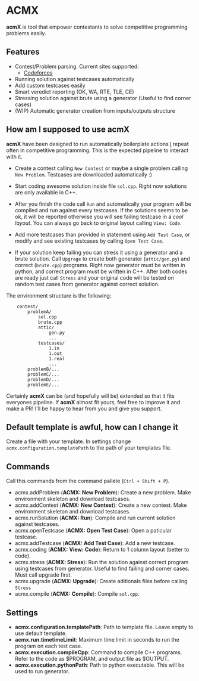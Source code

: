# ACMX

**acmX** is tool that empower contestants to solve competitive programming problems easily.

## Features

* Contest/Problem parsing. Current sites supported:
  * [Codeforces](http://codeforces.com)
* Running solution against testcases automatically
* Add custom testcases easily
* Smart veredict reporting (OK, WA, RTE, TLE, CE)
* Stressing solution against brute using a generator (Useful to find corner cases)
* (WIP) Automatic generator creation from inputs/outputs structure

## How am I supposed to use **acmX**

**acmX** have been designed to run automatically boilerplate actions [I](https://codeforces.com/profile/marX) repeat often in competitive programming. This is the expected pipeline to interact with it.

* Create a contest calling `New Contest` or maybe a single problem calling `New Problem`. Testcases are downloaded automatically :)

* Start coding awesome solution inside file `sol.cpp`. Right now solutions are only available in C++.

* After you finish the code call `Run` and automatically your program will be compiled and run against every testcases. If the solutions seems to be ok, it will be reported otherwise you will see failing testcase in a *cool layout*. You can always go back to original layout calling `View: Code`.

* Add more testcases than provided in statement using `Add Test Case`, or modify and see existing testcases by calling `Open Test Case`.

* If your solution keep failing you can stress it using a generator and a brute solution. Call `Upgrage` to create both generator (`attic/gen.py`) and correct (`brute.cpp`) programs. Right now generator must be written in python, and correct program must be written in C++. After both codes are ready just call `Stress` and your original code will be tested on random test cases from generator against correct solution.

The environment structure is the following:

```file
    contest/
        problemA/
            sol.cpp
            brute.cpp
            attic/
                gen.py
                ...
            testcases/
                1.in
                1.out
                1.real
                ...
        problemB/...
        problemC/...
        problemD/...
        problemE/...
```

Certainly **acmX** can be (and hopefully will be) extended so that it fits everyones pipeline. If **acmX** almost fit yours, feel free to improve it and make a PR! I'll be happy to hear from you and give you support.

## Default template is awful, how can I change it

Create a file with your template. In settings change `acmx.configuration.templatePath` to the path of your templates file.

## Commands

Call this commands from the command pallete (`Ctrl + Shift + P`).

* acmx.addProblem (**ACMX: New Problem**): Create a new problem. Make environment skeleton and download testcases.
* acmx.addContest (**ACMX: New Contest**): Create a new contest. Make environment skeleton and download testcases.
* acmx.runSolution (**ACMX: Run**): Compile and run current solution against testcases.
* acmx.openTestcase (**ACMX: Open Test Case**): Open a paticular testcase.
* acmx.addTestcase (**ACMX: Add Test Case**): Add a new testcase.
* acmx.coding (**ACMX: View: Code**): Return to 1 column layout (better to code).
* acmx.stress (**ACMX: Stress**): Run the solution against correct program using testcases from generator. Useful to find failing and corner cases. Must call upgrade first.
* acmx.upgrade (**ACMX: Upgrade**): Create aditionals files before calling `Stress`
* acmx.compile (**ACMX: Compile**): Compile `sol.cpp`.

## Settings

* **acmx.configuration.templatePath**: Path to template file. Leave empty to use default template.
* **acmx.run.timetimeLimit**: Maximum time limit in seconds to run the program on each test case.
* **acmx.execution.compileCpp**: Command to compile C++ programs. Refer to the code as $PROGRAM, and output file as $OUTPUT.
* **acmx.execution.pythonPath**: Path to python executable. This will be used to run generator.
